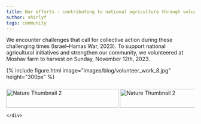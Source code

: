 ```yaml
---
title: War efforts - contributing to national agriculture through volunteer work.
author: shirlyf
tags: community
---
```


We encounter challenges that call for collective action during these challenging times (Israel–Hamas War, 2023). To support national agricultural initiatives and strengthen our community, we volunteered at Moshav farm to harvest on Sunday, November 12th, 2023.

{%
  include figure.html
  image="images/blog/volunteer_work_8.jpg"
  height="300px"
%}


<div class="scrollable-gallery">
    <div class="thumbnails">
        
<!-- Repeat this block for each image in the set -->
   <img src="https://ecomplab.com/images/blog/volunteer_work_3.jpg" alt="Nature Thumbnail 2" style="width:100%;max-width:300px">
    <img src="https://ecomplab.com/images/blog/volunteer_work_4.jpg" alt="Nature Thumbnail 2" style="width:100%;max-width:300px">
    <img src="https://ecomplab.com/images/blog/blog/volunteer_work_5.JPG" alt="Nature Thumbnail 2" style="width:100%;max-width:300px">
    <img src="https://ecomplab.com/images/blog/volunteer_work_6.JPG" alt="Nature Thumbnail 2" style="width:100%;max-width:300px">   
        
    </div>
</div>


<!-- Lightbox2 JS and CSS -->
<link href="https://cdnjs.cloudflare.com/ajax/libs/lightbox2/2.11.3/css/lightbox.min.css" rel="stylesheet">
<script src="https://cdnjs.cloudflare.com/ajax/libs/lightbox2/2.11.3/js/lightbox-plus-jquery.min.js"></script>



<!-- Additional CSS for Scrollable Gallery -->
<style>
    .scrollable-gallery {
        overflow-x: auto;
        white-space: nowrap;
        padding: 10px 0;
    }

    .thumbnails a {
        display: inline-block;
        margin-right: 10px;
    }

    .thumbnails img {
        width: 50px;
        height: 50px; /* Adjust the height as needed */
        vertical-align: middle;
    }
</style>


<!--- 
<div style="display: flex; justify-content: center;">
    <img src="../images/blog/volunteer_work_3.jpg" style="width: 200px; margin: 10px;">
    <img src="../images/blog/volunteer_work_4.jpg" style="width: 200px; margin: 10px;">
    <img src="../images/blog/volunteer_work_5.JPG" style="width: 200px; margin: 10px;">
    <img src="../images/blog/volunteer_work_6.JPG" style="width: 200px; margin: 10px;">
    <img src="../images/blog/volunteer_work_7.JPG" style="width: 200px; margin: 10px;"> 
    <img src="../images/blog/volunteer_work_9.jpg" style="width: 200px; margin: 10px;">
    <img src="../images/blog/volunteer_work_10.jpg" style="width: 200px; margin: 10px;">
    <img src="../images/blog/volunteer_work_11.jpg" style="width: 200px; margin: 10px;">
    <img src="../images/blog/volunteer_work_1.jpeg" style="width: 200px; margin: 10px;">
    <img src="../images/blog/volunteer_work_2.jpeg" style="width: 200px; margin: 10px;">
    <img src="../images/blog/volunteer_work_8.jpg" style="width: 200px; margin: 10px;">
</div>
--->
